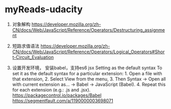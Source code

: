# myReads-udacity
1. 对象解构
https://developer.mozilla.org/zh-CN/docs/Web/JavaScript/Reference/Operators/Destructuring_assignment

2. 短路求值语法
https://developer.mozilla.org/zh-CN/docs/Web/JavaScript/Reference/Operators/Logical_Operators#Short-Circuit_Evaluation

3. 设置开发环境， 安装babel，支持es6 jsx
Setting as the default syntax
To set it as the default syntax for a particular extension: 1. Open a file with that extension, 2. Select View from the menu, 3. Then Syntax -> Open all with current extension as... -> Babel -> JavaScript (Babel). 4. Repeat this for each extension (e.g.: .js and .jsx).
https://packagecontrol.io/packages/Babel
https://segmentfault.com/a/1190000003698071